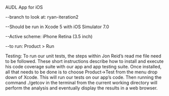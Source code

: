 AUDL App for iOS

--branch to look at: ryan-iteration2

--Should be run in Xcode 5 with iOS Simulator 7.0

--Active scheme: iPhone Retina (3.5 inch)

--to run: Product > Run

Testing:
  To run our unit tests, the steps within Jon Reid’s read me file need to be followed. These short instructions describe how to install and execute his code coverage suite with our app and app testing suite. Once installed, all that needs to be done is to choose Product->Test from the menu drop down of Xcode. This will run our tests on our app’s code. Then running the command ./getcov in the terminal from the current working directory will perform the analysis and eventually display the results in a web browser.

